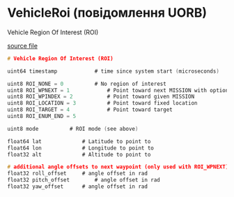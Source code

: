 # VehicleRoi (повідомлення UORB)

Vehicle Region Of Interest (ROI)

[source file](https://github.com/PX4/PX4-Autopilot/blob/main/msg/VehicleRoi.msg)

```c
# Vehicle Region Of Interest (ROI)

uint64 timestamp			# time since system start (microseconds)

uint8 ROI_NONE = 0			# No region of interest
uint8 ROI_WPNEXT = 1			# Point toward next MISSION with optional offset
uint8 ROI_WPINDEX = 2			# Point toward given MISSION
uint8 ROI_LOCATION = 3			# Point toward fixed location
uint8 ROI_TARGET = 4			# Point toward target
uint8 ROI_ENUM_END = 5

uint8 mode          # ROI mode (see above)

float64 lat			    # Latitude to point to
float64 lon			    # Longitude to point to
float32 alt			    # Altitude to point to

# additional angle offsets to next waypoint (only used with ROI_WPNEXT)
float32 roll_offset		# angle offset in rad
float32 pitch_offset		# angle offset in rad
float32 yaw_offset		# angle offset in rad

```
